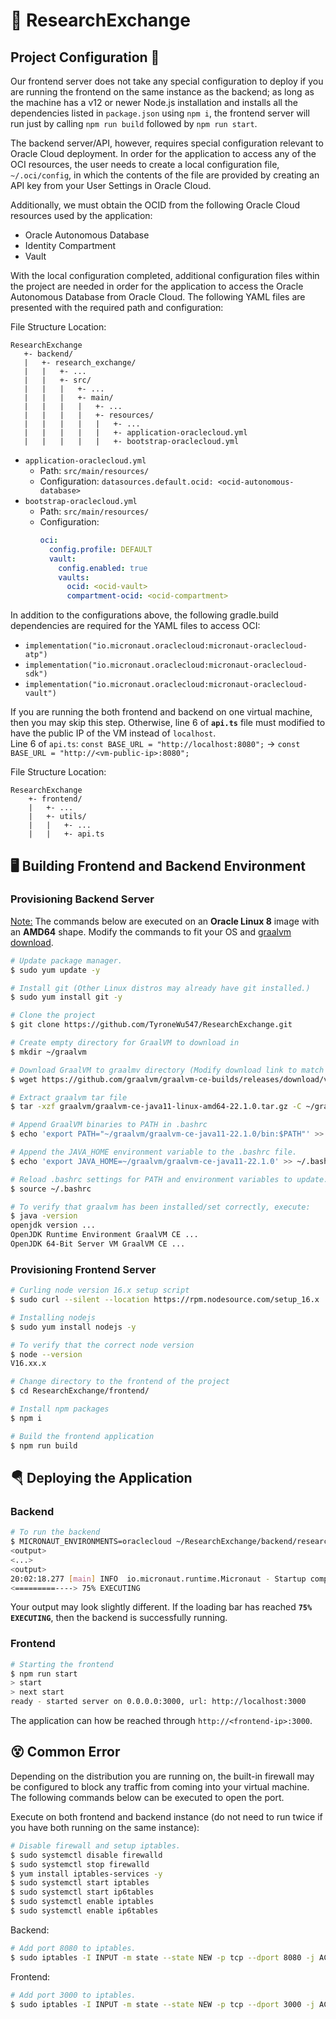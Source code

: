 # 🔬 ResearchExchange

## Project Configuration 🚧

Our frontend server does not take any special configuration to deploy if you are running the frontend on the same instance as the backend; as long as the machine has a v12 or newer Node.js installation and installs all the dependencies listed in `package.json` using `npm i`, the frontend server will run just by calling `npm run build` followed by `npm run start`. 
 
The backend server/API, however, requires special configuration relevant to Oracle Cloud deployment. In order for the application to access any of the OCI resources, the user needs to create a local configuration file, `~/.oci/config`, in which the contents of the file are provided by creating an API key from your User Settings in Oracle Cloud.

Additionally, we must obtain the OCID from the following Oracle Cloud resources used by the application:
 
- Oracle Autonomous Database
- Identity Compartment
- Vault
 
With the local configuration completed, additional configuration files within the project are needed in order for the application to access the Oracle Autonomous Database from Oracle Cloud. The following YAML files are presented with the required path and configuration:
 
File Structure Location: 
```
ResearchExchange
   +- backend/
   |   +- research_exchange/
   |   |   +- ...
   |   |   +- src/
   |   |   |   +- ...
   |   |   |   +- main/
   |   |   |   |   +- ...
   |   |   |   |   +- resources/
   |   |   |   |   |   +- ...
   |   |   |   |   |   +- application-oraclecloud.yml
   |   |   |   |   |   +- bootstrap-oraclecloud.yml
```
 
- `application-oraclecloud.yml`
  - Path: `src/main/resources/`
  - Configuration: `datasources.default.ocid: <ocid-autonomous-database>`
- `bootstrap-oraclecloud.yml`
  - Path: `src/main/resources/`
  - Configuration:
    ```yaml
    oci:
      config.profile: DEFAULT
      vault:
        config.enabled: true
        vaults:
          ocid: <ocid-vault>
          compartment-ocid: <ocid-compartment>
    ```
 
In addition to the configurations above, the following gradle.build dependencies are required for the YAML files to access OCI:

- `implementation("io.micronaut.oraclecloud:micronaut-oraclecloud-atp")`
- `implementation("io.micronaut.oraclecloud:micronaut-oraclecloud-sdk")`
- `implementation("io.micronaut.oraclecloud:micronaut-oraclecloud-vault")`

If you are running the both frontend and backend on one virtual machine, then you may skip this step. Otherwise, line 6 of **`api.ts`** file must modified to have the public IP of the VM instead of `localhost`.  
Line 6 of `api.ts`: `const BASE_URL = "http://localhost:8080";` -> `const BASE_URL = "http://<vm-public-ip>:8080";`

File Structure Location: 
```
ResearchExchange
    +- frontend/
    |   +- ...
    |   +- utils/
    |   |   +- ...
    |   |   +- api.ts
```

## 🖥️ Building Frontend and Backend Environment

### Provisioning Backend Server 

<ins>Note:</ins> The commands below are executed on an **Oracle Linux 8** image with an **AMD64** shape. Modify the commands to fit your OS and [graalvm download](https://github.com/graalvm/graalvm-ce-builds/releases). 

```bash
# Update package manager.
$ sudo yum update -y

# Install git (Other Linux distros may already have git installed.)
$ sudo yum install git -y

# Clone the project
$ git clone https://github.com/TyroneWu547/ResearchExchange.git

# Create empty directory for GraalVM to download in
$ mkdir ~/graalvm

# Download GraalVM to graalmv directory (Modify download link to match your distribution [here](https://github.com/graalvm/graalvm-ce-builds/releases).)
$ wget https://github.com/graalvm/graalvm-ce-builds/releases/download/vm-22.1.0/graalvm-ce-java11-linux-amd64-22.1.0.tar.gz -P ~/graalvm/

# Extract graalvm tar file
$ tar -xzf graalvm/graalvm-ce-java11-linux-amd64-22.1.0.tar.gz -C ~/graalvm/

# Append GraalVM binaries to PATH in .bashrc
$ echo 'export PATH="~/graalvm/graalvm-ce-java11-22.1.0/bin:$PATH"' >> ~/.bashrc

# Append the JAVA_HOME environment variable to the .bashrc file.
$ echo 'export JAVA_HOME=~/graalvm/graalvm-ce-java11-22.1.0' >> ~/.bashrc

# Reload .bashrc settings for PATH and environment variables to update.
$ source ~/.bashrc

# To verify that graalvm has been installed/set correctly, execute: 
$ java -version
openjdk version ...
OpenJDK Runtime Environment GraalVM CE ...
OpenJDK 64-Bit Server VM GraalVM CE ...
```

### Provisioning Frontend Server

```bash
# Curling node version 16.x setup script
$ sudo curl --silent --location https://rpm.nodesource.com/setup_16.x | sudo bash -

# Installing nodejs
$ sudo yum install nodejs -y

# To verify that the correct node version
$ node --version
V16.xx.x

# Change directory to the frontend of the project
$ cd ResearchExchange/frontend/

# Install npm packages
$ npm i

# Build the frontend application
$ npm run build
```

## 🪂 Deploying the Application 

### Backend

```bash
# To run the backend
$ MICRONAUT_ENVIRONMENTS=oraclecloud ~/ResearchExchange/backend/research_exchange/gradlew run
<output>
<...>
<output>
20:02:18.277 [main] INFO  io.micronaut.runtime.Micronaut - Startup completed in 10882ms. Server Running: http://deployment-test:8080
<=========----> 75% EXECUTING
```

Your output may look slightly different. If the loading bar has reached **`75% EXECUTING`**, then the backend is successfully running. 

### Frontend

```bash
# Starting the frontend
$ npm run start
> start
> next start
ready - started server on 0.0.0.0:3000, url: http://localhost:3000
```

The application can how be reached through `http://<frontend-ip>:3000`.

## 😵‍ Common Error

Depending on the distribution you are running on, the built-in firewall may be configured to block any traffic from coming into your virtual machine. The following commands below can be executed to open the port.

Execute on both frontend and backend instance (do not need to run twice if you have both running on the same instance):
```bash
# Disable firewall and setup iptables. 
$ sudo systemctl disable firewalld
$ sudo systemctl stop firewalld
$ yum install iptables-services -y
$ sudo systemctl start iptables
$ sudo systemctl start ip6tables
$ sudo systemctl enable iptables
$ sudo systemctl enable ip6tables
```

Backend:
```bash
# Add port 8080 to iptables.
$ sudo iptables -I INPUT -m state --state NEW -p tcp --dport 8080 -j ACCEPT
```

Frontend: 
```bash
# Add port 3000 to iptables.
$ sudo iptables -I INPUT -m state --state NEW -p tcp --dport 3000 -j ACCEPT
```
